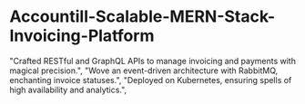 # Accountill-Scalable-MERN-Stack-Invoicing-Platform
"Crafted RESTful and GraphQL APIs to manage invoicing and payments with magical precision.",       "Wove an event-driven architecture with RabbitMQ, enchanting invoice statuses.",       "Deployed on Kubernetes, ensuring spells of high availability and analytics.",
